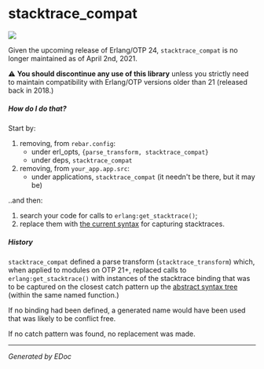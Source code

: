 # stacktrace\_compat

[![](https://img.shields.io/hexpm/v/stacktrace_compat.svg?style=flat)](https://hex.pm/packages/stacktrace_compat)

Given the upcoming release of Erlang/OTP 24, `stacktrace_compat` is no
longer maintained as of April 2nd, 2021.

⚠️ **You should discontinue any use of this library** unless you
strictly need to maintain compatibility with Erlang/OTP versions older
than 21 (released back in 2018.)

##### How do I do that?

Start by:

1.  removing, from `rebar.config`:
      - under erl\_opts, `{parse_transform, stacktrace_compat}`
      - under deps, `stacktrace_compat`
2.  removing, from `your_app.app.src`:
      - under applications, `stacktrace_compat` (it needn't be there,
        but it may be)

..and then:

1.  search your code for calls to `erlang:get_stacktrace()`;
2.  replace them with [the current
    syntax](https://erlang.org/doc/reference_manual/expressions.html#try)
    for capturing stacktraces.

##### History

`stacktrace_compat` defined a parse transform (`stacktrace_transform`)
which, when applied to modules on OTP 21+, replaced calls to
`erlang:get_stacktrace()` with instances of the stacktrace binding that
was to be captured on the closest catch pattern up the [abstract syntax
tree](http://erlang.org/doc/man/erl_syntax.html) (within the same named
function.)

If no binding had been defined, a generated name would have been used
that was likely to be conflict free.

If no catch pattern was found, no replacement was made.

-----

*Generated by EDoc*
